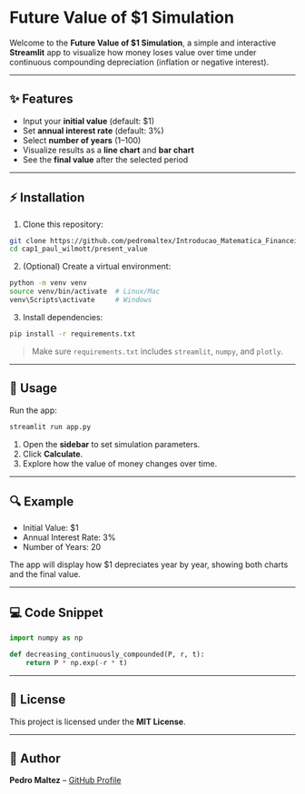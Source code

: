 # Future Value of $1 Simulation

Welcome to the **Future Value of $1 Simulation**, a simple and interactive **Streamlit** app to visualize how money loses value over time under continuous compounding depreciation (inflation or negative interest).

---

## ✨ Features

* Input your **initial value** (default: $1)
* Set **annual interest rate** (default: 3%)
* Select **number of years** (1–100)
* Visualize results as a **line chart** and **bar chart**
* See the **final value** after the selected period

---

## ⚡ Installation

1. Clone this repository:

```bash
git clone https://github.com/pedromaltex/Introducao_Matematica_Financeira.git
cd cap1_paul_wilmott/present_value
```

2. (Optional) Create a virtual environment:

```bash
python -m venv venv
source venv/bin/activate  # Linux/Mac
venv\Scripts\activate     # Windows
```

3. Install dependencies:

```bash
pip install -r requirements.txt
```

> Make sure `requirements.txt` includes `streamlit`, `numpy`, and `plotly`.

---

## 🚀 Usage

Run the app:

```bash
streamlit run app.py
```

1. Open the **sidebar** to set simulation parameters.
2. Click **Calculate**.
3. Explore how the value of money changes over time.

---

## 🔍 Example

* Initial Value: $1
* Annual Interest Rate: 3%
* Number of Years: 20

The app will display how $1 depreciates year by year, showing both charts and the final value.

---

## 💻 Code Snippet

```python
import numpy as np

def decreasing_continuously_compounded(P, r, t):
    return P * np.exp(-r * t)
```

---

## 📄 License

This project is licensed under the **MIT License**.

---

## 👤 Author

**Pedro Maltez** – [GitHub Profile](https://github.com/pedromaltex)
